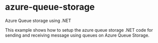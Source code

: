 # azure-queue-storage
Azure Queue storage using .NET

This example shows how to setup the azure queue storage .NET code for sending and receiving message using queues on Azure Queue Storage.

